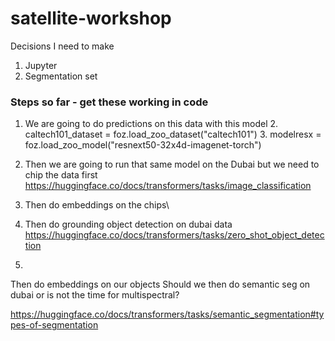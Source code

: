 # satellite-workshop

Decisions I need to make
1. Jupyter
2. Segmentation set


### Steps so far - get these working in code
1. We are going to do predictions on this data with this model
   2. caltech101_dataset = foz.load_zoo_dataset("caltech101")
   3. modelresx = foz.load_zoo_model("resnext50-32x4d-imagenet-torch")
4. Then we are going to run that same model on the Dubai but we need to chip the data first
   https://huggingface.co/docs/transformers/tasks/image_classification
5. Then do embeddings on the chips\\

5. Then do grounding object detection on dubai data
   https://huggingface.co/docs/transformers/tasks/zero_shot_object_detection
6. 
Then do embeddings on our objects
Should we then do semantic seg on dubai or is not the time for multispectral?

https://huggingface.co/docs/transformers/tasks/semantic_segmentation#types-of-segmentation

